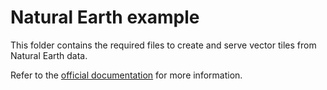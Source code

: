 <!--
  Licensed under the Apache License, Version 2.0 (the "License"); you may not use this file except
  in compliance with the License. You may obtain a copy of the License at

  http://www.apache.org/licenses/LICENSE-2.0

  Unless required by applicable law or agreed to in writing, software distributed under the License
  is distributed on an "AS IS" BASIS, WITHOUT WARRANTIES OR CONDITIONS OF ANY KIND, either express
  or implied. See the License for the specific language governing permissions and limitations under
  the License.
  -->
# Natural Earth example

This folder contains the required files to create and serve vector tiles from Natural Earth data. 

Refer to the [official documentation](https://baremaps.apache.org/documentation/examples/import-naturalearth-into-postgis) for more information.